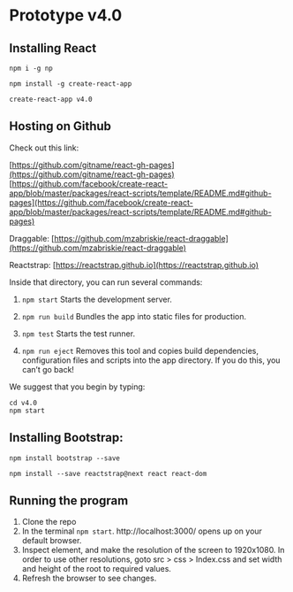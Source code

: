 # Prototype v4.0

## Installing React

```
npm i -g np

npm install -g create-react-app

create-react-app v4.0
```

## Hosting on Github

Check out this link:

[https://github.com/gitname/react-gh-pages](https://github.com/gitname/react-gh-pages)
[https://github.com/facebook/create-react-app/blob/master/packages/react-scripts/template/README.md#github-pages](https://github.com/facebook/create-react-app/blob/master/packages/react-scripts/template/README.md#github-pages)

Draggable: [https://github.com/mzabriskie/react-draggable](https://github.com/mzabriskie/react-draggable)

Reactstrap: [https://reactstrap.github.io](https://reactstrap.github.io)

Inside that directory, you can run several commands:

1. `npm start` Starts the development server.

2. `npm run build` Bundles the app into static files for production.

3. `npm test` Starts the test runner.

4. `npm run eject` Removes this tool and copies build dependencies, configuration files and scripts into the app directory. If you do this, you can’t go back!

We suggest that you begin by typing:

```
cd v4.0
npm start
```


## Installing Bootstrap:

`npm install bootstrap --save`

`npm install --save reactstrap@next react react-dom`


## Running the program

1. Clone the repo
2. In the terminal `npm start`. http://localhost:3000/ opens up on your default browser.
3. Inspect element, and make the resolution of the screen to 1920x1080. In order to use other resolutions, goto src > css > Index.css and set width and height of the root to required values. 
4. Refresh the browser to see changes.
